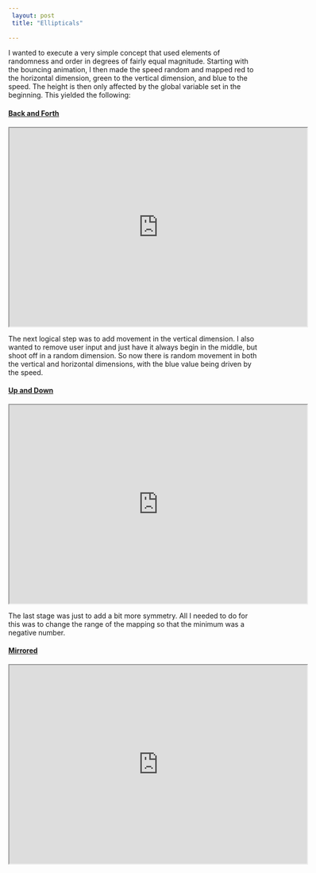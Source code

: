 ```yaml
---
 layout: post
 title: "Ellipticals"
 
---
```


I wanted to execute a very simple concept that used elements of randomness and order in degrees of fairly equal magnitude. Starting with the bouncing animation, I then made the speed random and mapped red to the horizontal dimension, green to the vertical dimension, and blue to the speed. The height is then only affected by the global variable set in the beginning. This yielded the following:

#### [Back and Forth](http://alpha.editor.p5js.org/patchbae/sketches/SkMdpElsW)
<iframe width="600" height="400" src="http://alpha.editor.p5js.org/embed/SkMdpElsW"></iframe>

The next logical step was to add movement in the vertical dimension. I also wanted to remove user input and just have it always begin in the middle, but shoot off in a random dimension. So now there is random movement in both the vertical and horizontal dimensions, with the blue value being driven by the speed.
#### [Up and Down](http://alpha.editor.p5js.org/patchbae/sketches/rk7JvEli-)
<iframe width="600" height="400" src="http://alpha.editor.p5js.org/embed/rk7JvEli-"></iframe>

The last stage was just to add a bit more symmetry. All I needed to do for this was to change the range of the mapping so that the minimum was a negative number.

#### [Mirrored](http://alpha.editor.p5js.org/patchbae/sketches/HJ12nVxoZ) 
<iframe width="600" height="400" src="http://alpha.editor.p5js.org/embed/HJ12nVxoZ" scrolling="no"></iframe>

